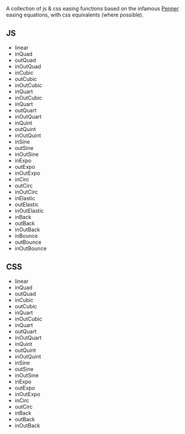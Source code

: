 A collection of js & css easing functions based on the infamous [Penner](http://www.robertpenner.com/easing/) easing equations, with css equivalents (where possible).

## JS
- linear
- inQuad
- outQuad
- inOutQuad
- inCubic
- outCubic
- inOutCubic
- inQuart
- inOutCubic
- inQuart
- outQuart
- inOutQuart
- inQuint
- outQuint
- inOutQuint
- inSine
- outSine
- inOutSine
- inExpo
- outExpo
- inOutExpo
- inCirc
- outCirc
- inOutCirc
- inElastic
- outElastic
- inOutElastic
- inBack
- outBack
- inOutBack
- inBounce
- outBounce
- inOutBounce

## CSS
- linear
- inQuad
- outQuad
- inCubic
- outCubic
- inQuart
- inOutCubic
- inQuart
- outQuart
- inOutQuart
- inQuint
- outQuint
- inOutQuint
- inSine
- outSine
- inOutSine
- inExpo
- outExpo
- inOutExpo
- inCirc
- outCirc
- inBack
- outBack
- inOutBack
